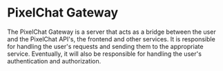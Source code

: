 # PixelChat Gateway

The PixelChat Gateway is a server that acts as a bridge between the user and the PixelChat API's, the frontend and other services. It is responsible for handling the user's requests and sending them to the appropriate service. Eventually, it will also be responsible for handling the user's authentication and authorization.